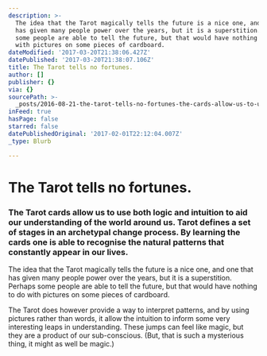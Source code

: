 ```yaml
---
description: >-
  The idea that the Tarot magically tells the future is a nice one, and one that
  has given many people power over the years, but it is a superstition. Perhaps
  some people are able to tell the future, but that would have nothing to do
  with pictures on some pieces of cardboard.
dateModified: '2017-03-20T21:38:06.427Z'
datePublished: '2017-03-20T21:38:07.106Z'
title: The Tarot tells no fortunes.
author: []
publisher: {}
via: {}
sourcePath: >-
  _posts/2016-08-21-the-tarot-tells-no-fortunes-the-cards-allow-us-to-use-both.md
inFeed: true
hasPage: false
starred: false
datePublishedOriginal: '2017-02-01T22:12:04.007Z'
_type: Blurb

---
```

# **The Tarot tells no fortunes.**

### **The Tarot cards allow us to use both logic and intuition to aid our understanding of the world around us. Tarot defines a set of stages in an archetypal change process. By learning the cards one is able to recognise the natural patterns that constantly appear in our lives.**

The idea that the Tarot magically tells the future is a nice one, and one that has given many people power over the years, but it is a superstition. Perhaps some people are able to tell the future, but that would have nothing to do with pictures on some pieces of cardboard.

The Tarot does however provide a way to interpret patterns, and by using pictures rather than words, it allow the intuition to inform some very interesting leaps in understanding. These jumps can feel like magic, but they are a product of our sub-conscious. (But, that is such a mysterious thing, it might as well be magic.)